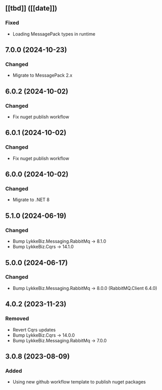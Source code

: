 ## [[tbd]] ([[date]])

### Fixed
* Loading MessagePack types in runtime

## 7.0.0 (2024-10-23)

### Changed
* Migrate to MessagePack 2.x

## 6.0.2 (2024-10-02)

### Changed
* Fix nuget publish workflow

## 6.0.1 (2024-10-02)

### Changed
* Fix nuget publish workflow

## 6.0.0 (2024-10-02)

### Changed
* Migrate to .NET 8

## 5.1.0 (2024-06-19)

### Changed
* Bump LykkeBiz.Messaging.RabbitMq -> 8.1.0
* Bump LykkeBiz.Cqrs -> 14.1.0

## 5.0.0 (2024-06-17)

### Changed
* Bump LykkeBiz.Messaging.RabbitMq -> 8.0.0 (RabbitMQ.Client 6.4.0)

## 4.0.2 (2023-11-23)

### Removed
* Revert Cqrs updates
* Bump LykkeBiz.Cqrs -> 14.0.0
* Bump LykkeBiz.Messaging.RabbitMq -> 7.0.0

## 3.0.8 (2023-08-09)

### Added
* Using new github workflow template to publish nuget packages
